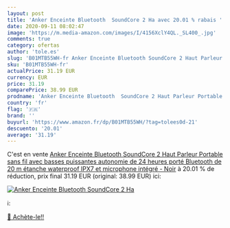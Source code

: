 ```yaml
---
layout: post
title: 'Anker Enceinte Bluetooth  SoundCore 2 Ha avec 20.01 % rabais '
date: 2020-09-11 08:02:47
image: 'https://m.media-amazon.com/images/I/4156XclY4QL._SL400_.jpg'
comments: true
category: ofertas
author: 'tole.es'
slug: 'B01MTB55WH-fr Anker Enceinte Bluetooth SoundCore 2 Haut Parleur Portable...'
sku: 'B01MTB55WH-fr'
actualPrice: 31.19 EUR
currency: EUR
price: 31.19
comparePrice: 38.99 EUR
prodname: 'Anker Enceinte Bluetooth  SoundCore 2 Haut Parleur Portable sans fil avec basses puissantes  autonomie de 24 heures  porté Bluetooth de 20 m  étanche waterproof IPX7 et microphone intégré - Noir'
country: 'fr'
flag: '🇫🇷'
brand: ''
buyurl: 'https://www.amazon.fr/dp/B01MTB55WH/?tag=tolees0d-21'
descuento: '20.01'
average: '31.19'
---
```


C'est en vente [Anker Enceinte Bluetooth  SoundCore 2 Haut Parleur Portable sans fil avec basses puissantes  autonomie de 24 heures  porté Bluetooth de 20 m  étanche waterproof IPX7 et microphone intégré - Noir](https://www.amazon.fr/dp/B01MTB55WH/?tag=tolees0d-21)  à  20.01 % de réduction, prix final  31.19 EUR (original: 38.99 EUR) ici:

[![Anker Enceinte Bluetooth  SoundCore 2 Ha](https://m.media-amazon.com/images/I/4156XclY4QL._SL400_.jpg)](https://www.amazon.fr/dp/B01MTB55WH/?tag=tolees0d-21)

ℹ️:


[🛒 Achète-le!!](https://www.amazon.fr/dp/B01MTB55WH/?tag=tolees0d-21)

